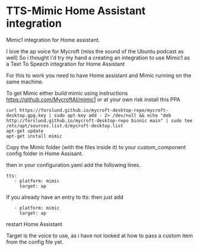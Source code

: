 # TTS-Mimic Home Assistant integration
Mimic1 integration for Home assistant.


I love the ap voice for Mycroft (miss the sound of the Ubuntu podcast as well)
So i thought i'd try my hand a creating an integration to use Mimic1 as a Text To Speech integration for Home Assistant

For this to work you need to have Home assistant and Mimic running on the same machine.

To get Mimic either build mimic using instructions https://github.com/MycroftAI/mimic1
or at your own risk install this PPA
```
curl https://forslund.github.io/mycroft-desktop-repo/mycroft-desktop.gpg.key | sudo apt-key add - 2> /dev/null && echo "deb http://forslund.github.io/mycroft-desktop-repo bionic main" | sudo tee /etc/apt/sources.list.d/mycroft-desktop.list
apt-get update
apt-get install mimic
```

Copy the Mimic folder (with the files inside it) to your custom_component config folder in Home Assisant.

then in your configuration.yaml add the following lines.

```
tts:
   - platform: mimic
     target: ap
```

If you already have an entry to tts: then just add
```
   - platform: mimic
     target: ap
```

restart Home Assistant

Target is the voice to use, as i have not looked at how to pass a custom item from the config file yet.
